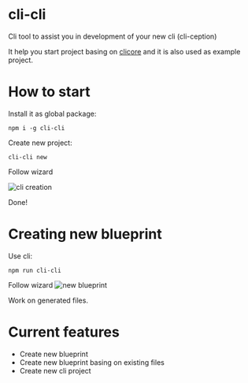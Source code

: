# cli-cli
Cli tool to assist you in development of your new cli (cli-ception)

It help you start project basing on [clicore](https://github.com/Szpadel/clicore)
and it is also used as example project.

# How to start

Install it as global package:

```
npm i -g cli-cli
```

Create new project:

```
cli-cli new
```

Follow wizard

![cli creation](https://rawgit.com/Szpadel/cli-cli/master/images/project-creation.png)

Done!

# Creating new blueprint

Use cli:
```
npm run cli-cli
```

Follow wizard
![new blueprint](https://rawgit.com/Szpadel/cli-cli/master/images/new-blueprint.png)

Work on generated files.

# Current features
 * Create new blueprint
 * Create new blueprint basing on existing files
 * Create new cli project
